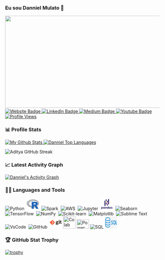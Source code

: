 
### Eu sou Danniel Mulato 👋

<div align="left">
  <img src="https://media.giphy.com/media/dWesBcTLavkZuG35MI/giphy.gif" width="600" height="300"/>
</div>

<!-- Social Media -->
<div id="badges" align="left">
 <a href="http://www.Danniel">
   <img src="https://img.shields.io/badge/website-000000?style=for-the-badge&logo=About.me&logoColor=white" alt="Website Badge">
	   
  <a href="http://www.linkedin.com/in/daniel-mulato">
    <img src="https://img.shields.io/badge/LinkedIn-blue?style=for-the-badge&logo=linkedin&logoColor=white" alt="LinkedIn Badge">
  </a>
  <a href="https://medium.com/dnnielcientista">
    <img src="https://img.shields.io/badge/Medium-12100E?style=for-the-badge&logo=medium&logoColor=white" alt="Medium Badge">
  </a>
  <a href="https://www.youtube.com/@dannielfisico2666">
    <img src="https://img.shields.io/badge/YouTube-FF0000?style=for-the-badge&logo=youtube&logoColor=white" alt="Youtube Badge">
  </a> 
  <a href="#"><img src="https://komarev.com/ghpvc/?username=DannielM&style=for-the-badge&color=blue" alt="Profile Views"></a>
</div>


<h3> 📊 Profile Stats</h3>
 <a href="https://github.com/DannielM/github-readme-stats">
     <img alt="My Github Stats" src="https://denvercoder1-github-readme-stats.vercel.app/api/?username=DannielM&show_icons=true&include_all_commits=true&count_private=true&theme=algolia&hide_border=true&bg_color=1F222E&title_color=Blue&icon_color=#66f8d8" height="192px">
 <a href="https://github.com/DannielM/github-readme-stats">
     <img alt="Danniel Top Languages" src="https://github-readme-stats.vercel.app/api/top-langs/?username=DannielM&langs_count=8&layout=compact&theme=react&hide_border=true&bg_color=#d866f8&title_color=#6686f8&icon_color=#d866f8&hide=Jupyter%20Notebook" height="192px">
 </a>
 </a>

<p align="left">
  <img src="https://github-readme-streak-stats.herokuapp.com/?user=DannielM&theme=tokyonight" alt="Aditya GitHub Streak">
</p>
 
<h3>📈 Latest Activity Graph</h3>
<a href="https://github.com/DannielM/github-readme-activity-graph">
     <img alt="Danniel's Activity Graph" src="https://github-readme-activity-graph.vercel.app/graph?username=DannielM&bg_color=1F222E&color=F8D866&line=F85D7F&point=FFFFFF&area=true&hide_border=true">
</a>

<h3> 👨‍💻 Languages and Tools</h3>
<div>
  <img src="https://user-images.githubusercontent.com/25181517/183423507-c056a6f9-1ba8-4312-a350-19bcbc5a8697.png" title="Python" alt="Python" width="40" height="40"/>&nbsp;
  <img src="https://github.com/devicons/devicon/blob/master/icons/r/r-original.svg" title="R" alt="R" width="40" height="40"/>&nbsp;
  <img src="https://user-images.githubusercontent.com/25181517/184357834-eba1eee1-6074-4b9c-8ed3-5373868096cc.png" title="Spark" alt="Spark" width="40" height="40"/>&nbsp;
  <img src="https://user-images.githubusercontent.com/25181517/183896132-54262f2e-6d98-41e3-8888-e40ab5a17326.png" title="AWS" alt="AWS" width="40" height="40"/>&nbsp;
  <img src="https://user-images.githubusercontent.com/25181517/183914128-3fc88b4a-4ac1-40e6-9443-9a30182379b7.png" title="Jupyter" alt="Jupyter" width="40" height="40"/>&nbsp;
  <img src="https://github.com/devicons/devicon/blob/master/icons/pandas/pandas-original-wordmark.svg" title="Pandas" alt="Pandas" width="40" height="40"/>&nbsp;
  <img src="https://seaborn.pydata.org/_images/logo-mark-lightbg.svg"  title="Seaborn" alt="Seaborn" width="40" height="40"/>&nbsp;
  <img src="https://www.vectorlogo.zone/logos/tensorflow/tensorflow-icon.svg" title="TensorFlow" alt="TensorFlow" width="40" height="40"/>&nbsp;
  <img src="https://www.vectorlogo.zone/logos/numpy/numpy-ar21.svg" title="NumPy" alt="NumPy" width="80" height="40"/>&nbsp;
  <img src="https://upload.wikimedia.org/wikipedia/commons/0/05/Scikit_learn_logo_small.svg" title="Scikit-learn" alt="Scikit-learn" width="50" height="50"/>&nbsp;
  <img src="https://static.javatpoint.com/tutorial/matplotlib/images/matplotlib-tutorial.png" title="Matplotlib"  alt="Matplotlib" width="40" height="40"/>&nbsp;
  <img src="https://user-images.githubusercontent.com/25181517/190887576-6653f877-8439-4521-82f3-403086ead892.png" title="Sublime Text"  alt="Sublime Text" width="40" height="40"/>&nbsp;
  <img src="https://user-images.githubusercontent.com/25181517/192108891-d86b6220-e232-423a-bf5f-90903e6887c3.png" title="VsCode" alt="VsCode" width="40" height="40"/>&nbsp;
  <img src="https://user-images.githubusercontent.com/25181517/192108374-8da61ba1-99ec-41d7-80b8-fb2f7c0a4948.png" title="GitHub" alt="GitHub" width="40" height="40"/>&nbsp;
  <img src="https://github.com/devicons/devicon/blob/master/icons/git/git-original-wordmark.svg" title="Git" **alt="Git" width="40" height="40"/>
  <img src="https://miro.medium.com/max/1042/1*L2u_koKpa1lcjvB8DEDHsg.jpeg" title="Colab" **alt="Colb" width="40" height="40"/>
  <img src="https://d11wkw82a69pyn.cloudfront.net/wm-reply/siteassets/images/power%20bi.png" title="Power BI" **alt="Power BI" width="40" height="30"/>
  <img src="https://img.shields.io/badge/-SQL-003B57?style=flat-square&logo=sqlite&logoColor=white" title="SQL" **alt="SQL"/>
  <img src="https://github.com/manvimadan12/manvimadan12/blob/master/images/sql.png" title="Git" **alt="Git" width="40" height="40"/>
</div>

<h3> 🏆 GitHub Stat Trophy</h3>

[![trophy](https://github-profile-trophy.vercel.app/?username=DannielM&theme=algolia)](https://github.com/DannielM/github-profile-trophy)










